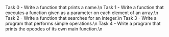 Task 0 - Write a function that prints a name.\n
Task 1 - Write a function that executes a function given as a parameter on each element of an array.\n
Task 2 - Write a function that searches for an integer.\n
Task 3 - Write a program that performs simple operations.\n
Task 4 - Write a program that prints the opcodes of its own main function.\n

